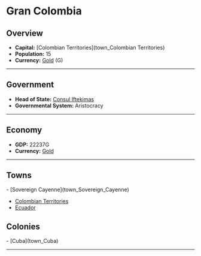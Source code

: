 # <!--NAME-->Gran Colombia<!--NAME-->

## Overview

- **Capital:** <!--CAPITAL_LINK-->[Colombian Territories](town_Colombian Territories)<!--CAPITAL_LINK-->
- **Population:** <!--POPULATION-->15<!--POPULATION-->
- **Currency:** <!--CURRENCY_LINK-->[Gold](currency_Gold)<!--CURRENCY_LINK--> (<!--CURRENCY_ABV-->G<!--CURRENCY_ABV-->)

---

## Government

- **Head of State:** <!--LEADER_TITLE_LINK-->[Consul Iftekimas](user_Iftekimas)<!--LEADER_TITLE_LINK-->
- **Governmental System:** <!--GOVERNMENT-->Aristocracy<!--GOVERNMENT-->

---

## Economy

- **GDP:** <!--GDP-->22237G<!--GDP-->
- **Currency:** <!--CURRENCY_LINK-->[Gold](currency_Gold)<!--CURRENCY_LINK-->

---

## Towns

<!--TOWNS-->- [Sovereign Cayenne](town_Sovereign_Cayenne)
- [Colombian Territories](town_Colombian_Territories)
- [Ecuador](town_Ecuador)<!--TOWNS-->

## Colonies

<!--COLONIES-->- [Cuba](town_Cuba)<!--COLONIES-->

---